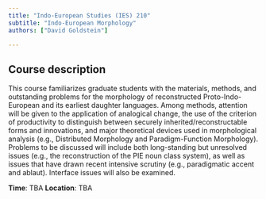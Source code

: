 ```yaml
---
title: "Indo-European Studies (IES) 210"
subtitle: "Indo-European Morphology"
authors: ["David Goldstein"]

---
```


## Course description

This course familiarizes graduate students with the materials, methods, and outstanding problems for the morphology of reconstructed Proto-Indo-European and its earliest daughter languages. Among methods, attention will be given to the application of analogical change, the use of the criterion of productivity to distinguish between securely inherited/reconstructable forms and innovations, and major theoretical devices used in morphological analysis (e.g., Distributed Morphology and Paradigm-Function Morphology).  Problems to be discussed will include both long-standing but unresolved issues (e.g., the reconstruction of the PIE noun class system), as well as issues that have drawn recent intensive scrutiny (e.g., paradigmatic accent and ablaut). Interface issues will also be examined.  

**Time**: TBA
**Location**: TBA

